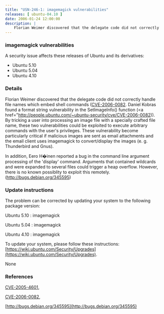 ```yaml
---
title: "USN-246-1: imagemagick vulnerabilities"
releases: [ ubuntu-04.10 ]
date: 2006-01-24 12:00:00
description: |
    Florian Weimer discovered that the delegate code did not correctly handle file names which embed shell commands ([CVE-2006-0082](http://people.ubuntu.com/~ubuntu-security/cve/CVE-2005-4601">CVE-2005-4601</a>). Daniel Kobras found a format string vulnerability in the SetImageInfo() function (<a href="http://people.ubuntu.com/~ubuntu-security/cve/CVE-2006-0082)). By tricking a user into processing an image file with a specially crafted file name, these two vulnerabilities could be exploited to execute arbitrary commands with the user&#39;s privileges. These vulnerability become particularly critical if malicious images are sent as email attachments and the email client uses imagemagick to convert/display the images (e. g. Thunderbird and Gnus).
--- 
```

 
### imagemagick vulnerabilities

A security issue affects these releases of Ubuntu and its derivatives:

* Ubuntu 5.10
* Ubuntu 5.04
* Ubuntu 4.10

### Details

Florian Weimer discovered that the delegate code did not correctly handle file names which embed shell commands ([CVE-2006-0082](http://people.ubuntu.com/~ubuntu-security/cve/CVE-2005-4601">CVE-2005-4601</a>). Daniel Kobras found a format string vulnerability in the SetImageInfo() function (<a href="http://people.ubuntu.com/~ubuntu-security/cve/CVE-2006-0082)). By tricking a user into processing an image file with a specially crafted file name, these two vulnerabilities could be exploited to execute arbitrary commands with the user&#39;s privileges. These vulnerability become particularly critical if malicious images are sent as email attachments and the email client uses imagemagick to convert/display the images (e. g. Thunderbird and Gnus).

In addition, Eero H�inen reported a bug in the command line argument processing of the &#39;display&#39; command. Arguments that contained wildcards and were expanded to several files could trigger a heap overflow. However, there is no known possiblity to exploit this remotely. (http://bugs.debian.org/345595)

### Update instructions

The problem can be corrected by updating your system to the following package version:

Ubuntu 5.10
 : imagemagick 

Ubuntu 5.04
 : imagemagick 

Ubuntu 4.10
 : imagemagick 

To update your system, please follow these instructions: [https://wiki.ubuntu.com/Security/Upgrades](https://wiki.ubuntu.com/Security/Upgrades).

None

### References

 [CVE-2005-4601](http://people.ubuntu.com/~ubuntu-security/cve/CVE-2005-4601), 

 [CVE-2006-0082](http://people.ubuntu.com/~ubuntu-security/cve/CVE-2006-0082), 

 [http://bugs.debian.org/345595](http://bugs.debian.org/345595)
 
